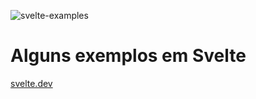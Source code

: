 ![svelte-examples](https://user-images.githubusercontent.com/1257048/94360683-a2635000-0085-11eb-86eb-b69ebfb78a3c.jpeg)

# Alguns exemplos em Svelte

[svelte.dev](https://svelte.dev/example)
